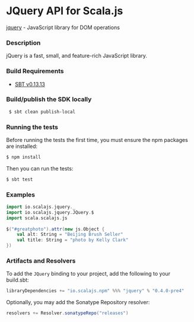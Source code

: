 JQuery API for Scala.js
================================
[jquery](http://api.jquery.com/) - JavaScript library for DOM operations

### Description

jQuery is a fast, small, and feature-rich JavaScript library.

### Build Requirements

* [SBT v0.13.13](http://www.scala-sbt.org/download.html)

### Build/publish the SDK locally

```bash
 $ sbt clean publish-local
```

### Running the tests

Before running the tests the first time, you must ensure the npm packages are installed:

```bash
$ npm install
```

Then you can run the tests:

```bash
$ sbt test
```

### Examples

```scala
import io.scalajs.jquery._
import io.scalajs.jquery.JQuery.$
import scala.scalajs.js
 
$("#greatphoto").attr(new js.Object {
    val alt: String = "Beijing Brush Seller"
    val title: String = "photo by Kelly Clark"
})
```

### Artifacts and Resolvers

To add the `JQuery` binding to your project, add the following to your build.sbt:  

```sbt
libraryDependencies += "io.scalajs.npm" %%% "jquery" % "0.4.0-pre4"
```

Optionally, you may add the Sonatype Repository resolver:

```sbt   
resolvers += Resolver.sonatypeRepo("releases") 
```